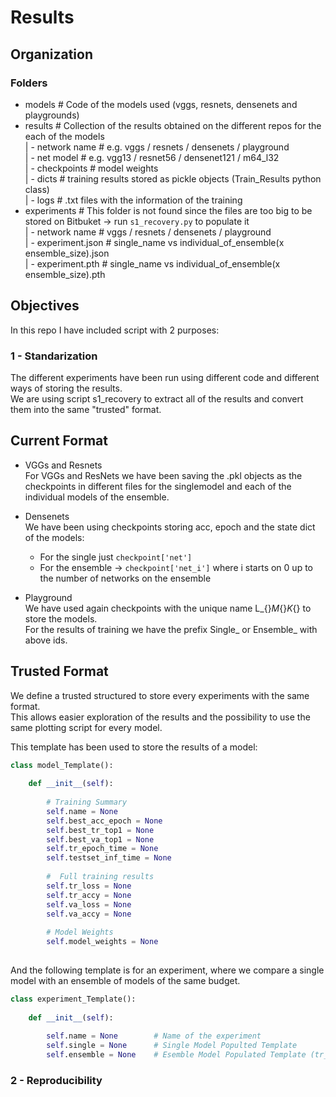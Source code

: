 # Results


## Organization

### Folders
- models                  # Code of the models used (vggs, resnets, densenets and playgrounds)  
- results                 # Collection of the results obtained on the different repos for the each of the models  
 | -  network name        # e.g. vggs / resnets / densenets / playground  
    | - net model         # e.g. vgg13 / resnet56 / densenet121 / m64_l32  
      | - checkpoints     # model weights  
      | - dicts           # training results stored as pickle objects (Train_Results python class)  
      | - logs            # .txt files with the information of the training  
- experiments             # This folder is not found since the files are too big to be stored on Bitbuket -> run `s1_recovery.py` to populate it  
  | - network name        # vggs / resnets / densenets / playground  
    | - experiment.json   # single_name vs individual_of_ensemble(x ensemble_size).json  
    | - experiment.pth    # single_name vs individual_of_ensemble(x ensemble_size).pth  
  
  
    


## Objectives

In this repo I have included script with 2 purposes:  
  
### 1 - Standarization  
The different experiments have been run using different code and different ways of storing the results.  
We are using script s1_recovery to extract all of the results and convert them into the same "trusted" format.  

Current Format  
--------------  
  
- VGGs and Resnets  
For VGGs and ResNets we have been saving the .pkl objects as the checkpoints in different files for the singlemodel and each of the individual models of the ensemble.

- Densenets  
We have been using checkpoints storing acc, epoch and the state dict of the models:
    - For the single just `checkpoint['net']`  
    - For the ensemble -> `checkpoint['net_i']` where i starts on 0 up to the number of networks on the ensemble  
    
- Playground  
We have used again checkpoints with the unique name L_{}_M_{}_K_{} to store the models.  
For the results of training we have the prefix Single_ or Ensemble_ with above ids.  


Trusted Format  
--------------  

We define a trusted structured to store every experiments with the same format.  
This allows easier exploration of the results and the possibility to use the same plotting script for every model.  

This template has been used to store the results of a model:  
```python
class model_Template():
    
    def __init__(self):
        
        # Training Summary
        self.name = None
        self.best_acc_epoch = None
        self.best_tr_top1 = None
        self.best_va_top1 = None
        self.tr_epoch_time = None
        self.testset_inf_time = None
        
        #  Full training results
        self.tr_loss = None
        self.tr_accy = None
        self.va_loss = None
        self.va_accy = None
        
        # Model Weights
        self.model_weights = None
        
```

And the following template is for an experiment, where we compare a single model with an ensemble of models of the same budget.  
```python
class experiment_Template():
    
    def __init__(self):
        
        self.name = None        # Name of the experiment
        self.single = None      # Single Model Populted Template
        self.ensemble = None    # Esemble Model Populated Template (tr_loss and so on will be OrderedDicts of each of the individuals) 
```

### 2 - Reproducibility

